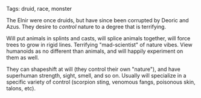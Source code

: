 Tags: druid, race, monster

The Elnir were once druids, but have since been corrupted by Deoric and Azus. They desire to *control* nature to a degree that is terrifying. 

Will put animals in splints and casts, will splice animals together, will force trees to grow in rigid lines. Terrifying "mad-scientist" of nature vibes. View humanoids as no different than animals, and will happily experiment on them as well.

They can shapeshift at will (they control their own "nature"), and have superhuman strength, sight, smell, and so on. Usually will specialize in a specific variety of control (scorpion sting, venomous fangs, poisonous skin, talons, etc).